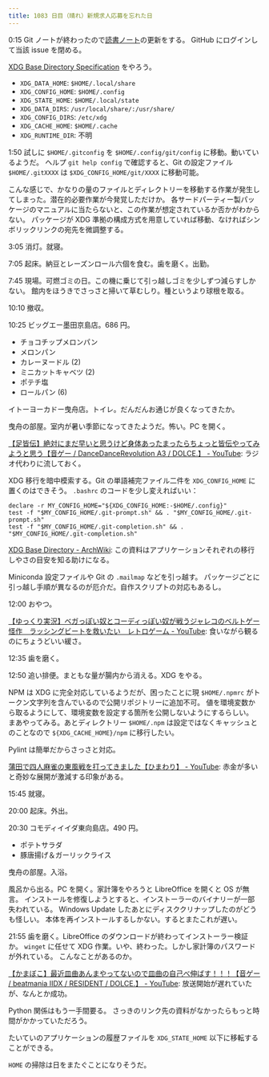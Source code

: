 ```yaml
---
title: 1083 日目（晴れ）新規求人応募を忘れた日
---
```


0:15 Git ノートが終わったので[読書ノート][note]の更新をする。
GitHub にログインして当該 issue を閉める。

[XDG Base Directory Specification](https://specifications.freedesktop.org/basedir-spec/basedir-spec-latest.html)
をやろう。

* `XDG_DATA_HOME`: `$HOME/.local/share`
* `XDG_CONFIG_HOME`: `$HOME/.config`
* `XDG_STATE_HOME`: `$HOME/.local/state`
* `XDG_DATA_DIRS`: `/usr/local/share/:/usr/share/`
* `XDG_CONFIG_DIRS`: `/etc/xdg`
* `XDG_CACHE_HOME`: `$HOME/.cache`
* `XDG_RUNTIME_DIR`: 不明

1:50 試しに `$HOME/.gitconfig` を `$HOME/.config/git/config` に移動。動いているようだ。
ヘルプ `git help config` で確認すると、Git の設定ファイル `$HOME/.gitXXXX` は `$XDG_CONFIG_HOME/git/XXXX` に移動可能。

こんな感じで、かなりの量のファイルとディレクトリーを移動する作業が発生してしまった。潜在的必要作業が今発覚しただけか。
各サードパーティー製パッケージのマニュアルに当たらないと、この作業が想定されているか否かがわからない。
パッケージが XDG 準拠の構成方式を用意していれば移動、なければシンボリックリンクの宛先を微調整する。

3:05 消灯。就寝。

7:05 起床。納豆とレーズンロール六個を食む。歯を磨く。出勤。

7:45 現場。可燃ゴミの日。この機に乗じて引っ越しゴミを少しずつ減らすしかない。
館内をほうきでさっさと掃いて草むしり。種というより球根を取る。

10:10 撤収。

10:25 ビッグエー墨田京島店。686 円。

* チョコチップメロンパン
* メロンパン
* カレーヌードル (2)
* ミニカットキャベツ (2)
* ポテチ塩
* ロールパン (6)

イトーヨーカドー曳舟店。トイレ。だんだんお通じが良くなってきたか。

曳舟の部屋。室内が暑い季節になってきたようだ。怖い。PC を開く。

[【足皆伝】絶対にまだ早いと思うけど身体あったまったらちょっと皆伝やってみようと思う【音ゲー / DanceDanceRevolution A3 / DOLCE.】 - YouTube](https://www.youtube.com/watch?v=B9cfV_iQ-fo):
ラジオ代わりに流しておく。

XDG 移行を暗中模索する。Git の単語補完ファイル二件を `XDG_CONFIG_HOME` に置くのはできそう。
`.bashrc` のコードを少し変えればいい：

```shell
declare -r MY_CONFIG_HOME="${XDG_CONFIG_HOME:-$HOME/.config}"
test -f "$MY_CONFIG_HOME/.git-prompt.sh" && . "$MY_CONFIG_HOME/.git-prompt.sh"
test -f "$MY_CONFIG_HOME/.git-completion.sh" && . "$MY_CONFIG_HOME/.git-completion.sh"
```

[XDG Base Directory - ArchWiki](https://wiki.archlinux.org/title/XDG_Base_Directory):
この資料はアプリケーションそれぞれの移行しやさの目安を知る助けになる。

Miniconda 設定ファイルや Git の `.mailmap` などを引っ越す。
パッケージごとに引っ越し手順が異なるのが厄介だ。自作スクリプトの対応もあるし。

12:00 おやつ。

[【ゆっくり実況】ベガっぽい奴とコーディっぽい奴が戦うジャレコのベルトゲー怪作　ラッシングビートを救いたい　レトロゲーム - YouTube](https://www.youtube.com/watch?v=fhjkEHx-RI0):
食いながら観るのにちょうどいい緩さ。

12:35 歯を磨く。

12:50 追い排便。まともな量が腸内から消える。XDG をやる。

NPM は XDG に完全対応しているようだが、困ったことに現 `$HOME/.npmrc` がトークン文字列を含んでいるので公開リポジトリーに追加不可。
値を環境変数から取るようにして、環境変数を設定する箇所を公開しないようにするらしい。
まあやってみる。あとディレクトリー `$HOME/.npm` は設定ではなくキャッシュとのことなので
`${XDG_CACHE_HOME}/npm` に移行したい。

Pylint は簡単だからさっさと対応。

[蒲田で四人麻雀の東風戦を打ってきました【ひまわり】 - YouTube](https://www.youtube.com/watch?v=9xcClfJSGNA):
赤金が多いと奇妙な展開が激減する印象がある。

15:45 就寝。

20:00 起床。外出。

20:30 コモディイイダ東向島店。490 円。

* ポテトサラダ
* 豚唐揚げ＆ガーリックライス

曳舟の部屋。入浴。

風呂から出る。PC を開く。家計簿をやろうと LibreOffice を開くと OS が無言。
インストールを修復しようとすると、インストーラーのバイナリーが一部失われている。
Windows Update したあとにディスククリナップしたのがどうも怪しい。
本体を再インストールするしかない。するとまたこれが遅い。

21:55 歯を磨く。LibreOffice のダウンロードが終わってインストーラー検証か。
`winget` に任せて XDG 作業。いや、終わった。しかし家計簿のパスワードが外れている。
こんなことがあるのか。

[【かまぼこ】最近皿曲あんまやってないので皿曲の自己べ伸ばす！！！【音ゲー / beatmania IIDX / RESIDENT / DOLCE.】 - YouTube](https://www.youtube.com/watch?v=v6cc4QPSUUM):
放送開始が遅れていたが、なんとか成功。

Python 関係はもう一手間要る。
さっきのリンク先の資料がなかったらもっと時間がかかっていただろう。

たいていのアプリケーションの履歴ファイルを `XDG_STATE_HOME` 以下に移転することができる。

`HOME` の掃除は日をまたぐことになりそうだ。

[note]: https://showa-yojyo.github.io/notebook/
